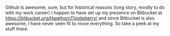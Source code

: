 Github is awesome, sure, but for historical reasons (long story, mostly to do with my work career) I happen to have set up my presence on Bitbucket at https://bitbucket.org/HawthornThistleberry/ and since Bitbucket is also awesome, I have never seen fit to move everything. So take a peek at my stuff there.
